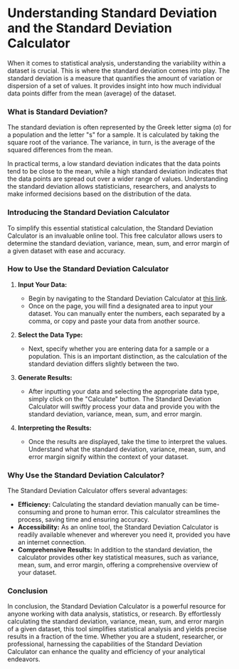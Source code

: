 Understanding Standard Deviation and the Standard Deviation Calculator
======================================================================

When it comes to statistical analysis, understanding the variability within a dataset is crucial. This is where the standard deviation comes into play. The standard deviation is a measure that quantifies the amount of variation or dispersion of a set of values. It provides insight into how much individual data points differ from the mean (average) of the dataset.

### What is Standard Deviation?

The standard deviation is often represented by the Greek letter sigma (σ) for a population and the letter "s" for a sample. It is calculated by taking the square root of the variance. The variance, in turn, is the average of the squared differences from the mean.

In practical terms, a low standard deviation indicates that the data points tend to be close to the mean, while a high standard deviation indicates that the data points are spread out over a wider range of values. Understanding the standard deviation allows statisticians, researchers, and analysts to make informed decisions based on the distribution of the data.

### Introducing the Standard Deviation Calculator

To simplify this essential statistical calculation, the Standard Deviation Calculator is an invaluable online tool. This free calculator allows users to determine the standard deviation, variance, mean, sum, and error margin of a given dataset with ease and accuracy.

### How to Use the Standard Deviation Calculator

1. **Input Your Data:**
    
    
    - Begin by navigating to the Standard Deviation Calculator at [this link](https://www.onlinecalculatorsfree.com/math/standard-deviation-calculator.html).
    - Once on the page, you will find a designated area to input your dataset. You can manually enter the numbers, each separated by a comma, or copy and paste your data from another source.
2. **Select the Data Type:**
    
    
    - Next, specify whether you are entering data for a sample or a population. This is an important distinction, as the calculation of the standard deviation differs slightly between the two.
3. **Generate Results:**
    
    
    - After inputting your data and selecting the appropriate data type, simply click on the "Calculate" button. The Standard Deviation Calculator will swiftly process your data and provide you with the standard deviation, variance, mean, sum, and error margin.
4. **Interpreting the Results:**
    
    
    - Once the results are displayed, take the time to interpret the values. Understand what the standard deviation, variance, mean, sum, and error margin signify within the context of your dataset.

### Why Use the Standard Deviation Calculator?

The Standard Deviation Calculator offers several advantages:

- **Efficiency:** Calculating the standard deviation manually can be time-consuming and prone to human error. This calculator streamlines the process, saving time and ensuring accuracy.
- **Accessibility:** As an online tool, the Standard Deviation Calculator is readily available whenever and wherever you need it, provided you have an internet connection.
- **Comprehensive Results:** In addition to the standard deviation, the calculator provides other key statistical measures, such as variance, mean, sum, and error margin, offering a comprehensive overview of your dataset.

### Conclusion

In conclusion, the Standard Deviation Calculator is a powerful resource for anyone working with data analysis, statistics, or research. By effortlessly calculating the standard deviation, variance, mean, sum, and error margin of a given dataset, this tool simplifies statistical analysis and yields precise results in a fraction of the time. Whether you are a student, researcher, or professional, harnessing the capabilities of the Standard Deviation Calculator can enhance the quality and efficiency of your analytical endeavors.
